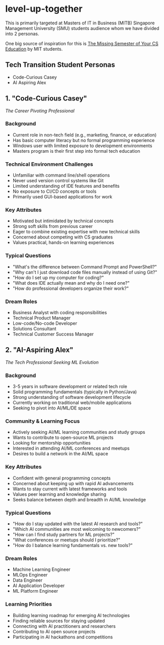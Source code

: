 # level-up-together

This is primarily targeted at Masters of IT in Business (MITB) Singapore Management University (SMU) students audience whom we have divided into 2 personas.

One big source of inspiration for this is [The Missing Semester of Your CS Education](https://missing.csail.mit.edu/) by MIT students.

## Tech Transition Student Personas

- Code-Curious Casey
- AI Aspiring Alex

## 1. "Code-Curious Casey"
*The Career Pivoting Professional*

### Background
- Current role in non-tech field (e.g., marketing, finance, or education)
- Has basic computer literacy but no formal programming experience
- Windows user with limited exposure to development environments
- Masters program is their first step into formal tech education

### Technical Environment Challenges
- Unfamiliar with command line/shell operations
- Never used version control systems like Git
- Limited understanding of IDE features and benefits
- No exposure to CI/CD concepts or tools
- Primarily used GUI-based applications for work

### Key Attributes
- Motivated but intimidated by technical concepts
- Strong soft skills from previous career
- Eager to combine existing expertise with new technical skills
- Concerned about competing with CS graduates
- Values practical, hands-on learning experiences

### Typical Questions
- "What's the difference between Command Prompt and PowerShell?"
- "Why can't I just download code files manually instead of using Git?"
- "How do I set up my computer for coding?"
- "What does IDE actually mean and why do I need one?"
- "How do professional developers organize their work?"

### Dream Roles
- Business Analyst with coding responsibilities
- Technical Product Manager
- Low-code/No-code Developer
- Solutions Consultant
- Technical Customer Success Manager

## 2. "AI-Aspiring Alex"
*The Tech Professional Seeking ML Evolution*

### Background
- 3-5 years in software development or related tech role
- Solid programming fundamentals (typically in Python/Java)
- Strong understanding of software development lifecycle
- Currently working on traditional web/mobile applications
- Seeking to pivot into AI/ML/DE space

### Community & Learning Focus
- Actively seeking AI/ML learning communities and study groups
- Wants to contribute to open-source ML projects
- Looking for mentorship opportunities
- Interested in attending AI/ML conferences and meetups
- Desires to build a network in the AI/ML space

### Key Attributes
- Confident with general programming concepts
- Concerned about keeping up with rapid AI advancements
- Wants to stay current with latest frameworks and tools
- Values peer learning and knowledge sharing
- Seeks balance between depth and breadth in AI/ML knowledge

### Typical Questions
- "How do I stay updated with the latest AI research and tools?"
- "Which AI communities are most welcoming to newcomers?"
- "How can I find study partners for ML projects?"
- "What conferences or meetups should I prioritize?"
- "How do I balance learning fundamentals vs. new tools?"

### Dream Roles
- Machine Learning Engineer
- MLOps Engineer
- Data Engineer
- AI Application Developer
- ML Platform Engineer

### Learning Priorities
- Building learning roadmap for emerging AI technologies
- Finding reliable sources for staying updated
- Connecting with AI practitioners and researchers
- Contributing to AI open source projects
- Participating in AI hackathons and competitions